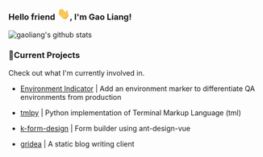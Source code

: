 ### Hello friend <img src="https://github.com/gaoliang/gaoliang/blob/master/Hi.gif" width="25px">, I'm Gao Liang! 

![gaoliang's github stats](https://github-readme-stats.vercel.app/api?username=gaoliang)

<!--
**gaoliang/gaoliang** is a ✨ _special_ ✨ repository because its `README.md` (this file) appears on your GitHub profile.

Here are some ideas to get you started:

- 🔭 I’m currently working on ...
- 🌱 I’m currently learning ...
- 👯 I’m looking to collaborate on ...
- 🤔 I’m looking for help with ...
- 💬 Ask me about ...
- 📫 How to reach me: ...
- 😄 Pronouns: ...
- ⚡ Fun fact: ...
-->


### 🚧Current Projects

Check out what I'm currently involved in.

- [Environment Indicator](https://github.com/gaoliang/env-indicator) | Add an environment marker to differentiate QA environments from production

- [tmlpy](https://github.com/gaoliang/tmlpy) | Python implementation of Terminal Markup Language (tml)

- [k-form-design](https://github.com/Kchengz/k-form-design) | Form builder using ant-design-vue

- [gridea](https://github.com/getgridea/gridea) | A static blog writing client
